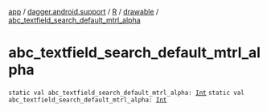 [app](../../../index.md) / [dagger.android.support](../../index.md) / [R](../index.md) / [drawable](index.md) / [abc_textfield_search_default_mtrl_alpha](./abc_textfield_search_default_mtrl_alpha.md)

# abc_textfield_search_default_mtrl_alpha

`static val abc_textfield_search_default_mtrl_alpha: `[`Int`](https://kotlinlang.org/api/latest/jvm/stdlib/kotlin/-int/index.html)
`static val abc_textfield_search_default_mtrl_alpha: `[`Int`](https://kotlinlang.org/api/latest/jvm/stdlib/kotlin/-int/index.html)